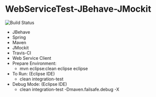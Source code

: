 # WebServiceTest-JBehave-JMockit

<img src="https://travis-ci.org/macedoleonardo/WebServiceTest-JBehave-JMockit.svg?branch=master" alt="Build Status" />

+ JBehave
+ Spring
+ Maven
+ JMockit
+ Travis-CI
+ Web Service Client
+ Prepare Environment:
   - mvn eclipse:clean eclipse eclipse
+ To Run: (Eclipse IDE)
   - clean integration-test
+ Debug Mode: (Eclipse IDE)
   - clean integration-test -Dmaven.failsafe.debug -X
